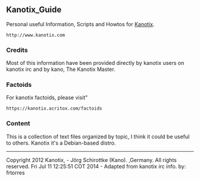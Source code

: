 <!-- Kanotix_Guide markdown conversion -->

## Kanotix_Guide

Personal useful Information, Scripts and Howtos for [Kanotix](http://www.kanotix.com).

```
http://www.kanotix.com
```

### Credits

Most of this information have been provided directly by kanotix users on kanotix irc and by kano, The Kanotix Master.

### Factoids

For kanotix factoids, please visit"

```
https://kanotix.acritox.com/factoids
```
### Content

This is a collection of text files organized by topic, I think it could be useful to others.
Kanotix it's a Debian-based distro.



---
Copyright 2012 Kanotix,      - Jörg Schirottke (Kano). ,Germany. All rights reserved. 
Fri Jul 11 12:25:51 COT 2014 - Adapted from kanotix irc info. by: frtorres
